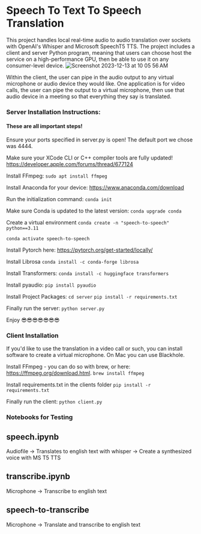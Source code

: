# Speech To Text To Speech Translation

This project handles local real-time audio to audio translation over sockets with OpenAI's Whisper and Microsoft SpeechT5 TTS. The project includes a client and server Python program, meaning that users can choose host the service on a high-performance GPU, then be able to use it on any consumer-level device.
![Screenshot 2023-12-13 at 10 05 56 AM](https://github.com/kensonhui/live-speech-to-text-to-speech/assets/60726802/02fc9af7-b0a8-4350-b763-af92431d5171)

Within the client, the user can pipe in the audio output to any virtual microphone or audio device they would like. One application is for video calls, the user can pipe the output to a virtual microphone, then use that audio device in a meeting so that everything they say is translated.

### Server Installation Instructions:
#### These are all important steps!

Ensure your ports specified in server.py is open! The default port we chose was 4444.

Make sure your XCode CLI or C++ compiler tools are fully updated!
https://developer.apple.com/forums/thread/677124

Install FFmpeg:
```sudo apt install ffmpeg```

Install Anaconda for your device:
https://www.anaconda.com/download

Run the initialization command:
```conda init```

Make sure Conda is updated to the latest version:
```conda upgrade conda```

Create a virtual environment
```conda create -n "speech-to-speech" python==3.11```

```conda activate speech-to-speech```

Install Pytorch here:
https://pytorch.org/get-started/locally/

Install Librosa
```conda install -c conda-forge librosa```

Install Transformers:
```conda install -c huggingface transformers```

Install pyaudio:
```pip install pyaudio```

Install Project Packages:
```cd server```
```pip install -r requirements.txt```

Finally run the server:
```python server.py```

Enjoy 😎😎😎😎😎😎😎

### Client Installation
If you'd like to use the translation in a video call or such, you can install software to create a virtual microphone. On Mac you can use Blackhole.

Install FFmpeg - you can do so with brew, or here: https://ffmpeg.org/download.html.
```brew install ffmpeg``` 

Install requirements.txt in the clients folder
```pip install -r requirements.txt```

Finally run the client:
```python client.py```

### Notebooks for Testing

## speech.ipynb

Audiofile -> Translates to english text with whisper -> Create a synthesized voice with MS T5 TTS

## transcribe.ipynb

Microphone -> Transcribe to english text

## speech-to-transcribe

Microphone -> Translate and transcribe to english text
